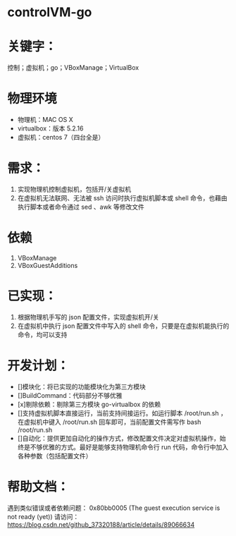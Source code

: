 # controlVM-go

# 关键字：
控制；虚拟机；go；VBoxManage；VirtualBox

# 物理环境
* 物理机：MAC OS X
* virtualbox：版本 5.2.16
* 虚拟机：centos 7（四台全是）

# 需求：
1. 实现物理机控制虚拟机，包括开/关虚拟机
2. 在虚拟机无法联网、无法被 ssh 访问时执行虚拟机脚本或 shell 命令，也藉由执行脚本或者命令通过 sed 、awk 等修改文件

# 依赖
1. VBoxManage
2. VBoxGuestAdditions

# 已实现：
1. 根据物理机手写的 json 配置文件，实现虚拟机开/关
2. 在虚拟机中执行 json 配置文件中写入的 shell 命令，只要是在虚拟机能执行的命令，均可以支持

# 开发计划：
* []模块化：将已实现的功能模块化为第三方模块
* []BuildCommand：代码部分不够优雅
* [x]剔除依赖：剔除第三方模块 go-virtualbox 的依赖
* []支持虚拟机脚本直接运行，当前支持间接运行。如运行脚本 /root/run.sh ，在虚拟机中键入 /root/run.sh 回车即可，当前配置文件需写作 bash /root/run.sh  
* []自动化：提供更加自动化的操作方式，修改配置文件决定对虚拟机操作，始终是不够优雅的方式。最好是能够支持物理机命令行 run 代码，命令行中加入各种参数（包括配置文件）

# 帮助文档：
遇到类似错误或者依赖问题： 0x80bb0005 (The guest execution service is not ready (yet))  请访问： https://blog.csdn.net/github_37320188/article/details/89066634
